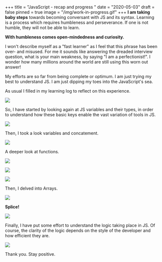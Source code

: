 +++
title = "JavaScript - recap and progress "
date = "2020-05-03"
draft = false
pinned = true
image = "/img/work-in-progress.gif"
+++
**I am taking baby steps** towards becoming conversant with JS and its syntax. Learning is a process which requires humbleness and perseverance. If one is not humble, they will not be able to learn. 



**With humbleness comes open-mindedness and curiosity.**



I won't describe myself as a "fast learner" as I feel that this phrase has been over- and misused. For me it sounds like answering the dreaded interview question, what is your main weakness, by saying "I am a perfectionist!". I wonder how many millions around the world are still using this worn out answer! 



My efforts are so far from being complete or optimum. I am just trying my best to understand JS. I am just dipping my toes into the JavaScript's sea. 



As usual I filled in my learning log to reflect on this experience. 

![](/img/screenshot-2020-05-03-at-19.14.57.png)











So, I have started by looking again at JS variables and their types, in order to understand how these basic keys enable the vast variation of tools in JS. 

![](/img/screenshot-2020-05-03-at-18.38.31.png)







Then, I took a look variables and concatement. 

![](/img/screenshot-2020-05-03-at-18.56.48.png)







A deeper look at functions. 

![](/img/screenshot-2020-05-03-at-18.42.06.png)

![](/img/screenshot-2020-05-03-at-18.43.23.png)

![](/img/a-function-in-an-object-is-called-method.png)









Then, I delved into Arrays. 

![](/img/screenshot-2020-05-03-at-18.45.44.png)









**Splice!**

![](/img/screenshot-2020-05-03-at-18.47.05.png)











Finally, I have put some effort to understand the logic taking place in JS. Of course, the clarity of the logic depends on the style of the developer and how efficient they are. 

![](/img/screenshot-2020-05-03-at-18.49.11.png)



Thank you. Stay positive.